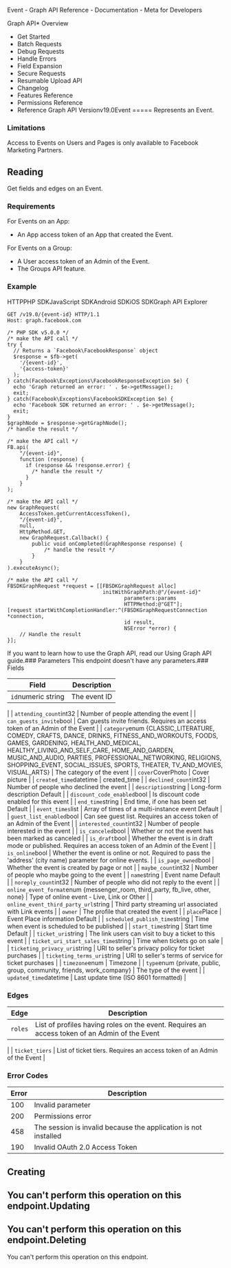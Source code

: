 Event - Graph API Reference - Documentation - Meta for Developers

Graph API* Overview
* Get Started
* Batch Requests
* Debug Requests
* Handle Errors
* Field Expansion
* Secure Requests
* Resumable Upload API
* Changelog
* Features Reference
* Permissions Reference
* Reference
Graph API Versionv19.0Event
=====
Represents an Event.

### Limitations

Access to Events on Users and Pages is only available to Facebook Marketing Partners.

Reading
-------
Get fields and edges on an Event.

### Requirements

For Events on an App:

* An App access token of an App that created the Event.

For Events on a Group:

* A User access token of an Admin of the Event.
* The Groups API feature.

### Example
HTTPPHP SDKJavaScript SDKAndroid SDKiOS SDKGraph API Explorer
```
GET /v19.0/{event-id} HTTP/1.1
Host: graph.facebook.com
```
```
/* PHP SDK v5.0.0 */
/* make the API call */
try {
  // Returns a `Facebook\FacebookResponse` object
  $response = $fb->get(
    '/{event-id}',
    '{access-token}'
  );
} catch(Facebook\Exceptions\FacebookResponseException $e) {
  echo 'Graph returned an error: ' . $e->getMessage();
  exit;
} catch(Facebook\Exceptions\FacebookSDKException $e) {
  echo 'Facebook SDK returned an error: ' . $e->getMessage();
  exit;
}
$graphNode = $response->getGraphNode();
/* handle the result */
```
```
/* make the API call */
FB.api(
    "/{event-id}",
    function (response) {
      if (response && !response.error) {
        /* handle the result */
      }
    }
);
```
```
/* make the API call */
new GraphRequest(
    AccessToken.getCurrentAccessToken(),
    "/{event-id}",
    null,
    HttpMethod.GET,
    new GraphRequest.Callback() {
        public void onCompleted(GraphResponse response) {
            /* handle the result */
        }
    }
).executeAsync();
```
```
/* make the API call */
FBSDKGraphRequest *request = [[FBSDKGraphRequest alloc]
                               initWithGraphPath:@"/{event-id}"
                                      parameters:params
                                      HTTPMethod:@"GET"];
[request startWithCompletionHandler:^(FBSDKGraphRequestConnection *connection,
                                      id result,
                                      NSError *error) {
    // Handle the result
}];
```
If you want to learn how to use the Graph API, read our Using Graph API guide.### Parameters
This endpoint doesn't have any parameters.### Fields

| Field | Description |
| --- | --- |
| `id`numeric string | The event ID
 |
| `attending_count`int32 | Number of people attending the event
 |
| `can_guests_invite`bool | Can guests invite friends. Requires an access token of an Admin of the Event
 |
| `category`enum {CLASSIC\_LITERATURE, COMEDY, CRAFTS, DANCE, DRINKS, FITNESS\_AND\_WORKOUTS, FOODS, GAMES, GARDENING, HEALTH\_AND\_MEDICAL, HEALTHY\_LIVING\_AND\_SELF\_CARE, HOME\_AND\_GARDEN, MUSIC\_AND\_AUDIO, PARTIES, PROFESSIONAL\_NETWORKING, RELIGIONS, SHOPPING\_EVENT, SOCIAL\_ISSUES, SPORTS, THEATER, TV\_AND\_MOVIES, VISUAL\_ARTS} | The category of the event
 |
| `cover`CoverPhoto | Cover picture
 |
| `created_time`datetime | created\_time
 |
| `declined_count`int32 | Number of people who declined the event
 |
| `description`string | Long-form description
Default |
| `discount_code_enabled`bool | Is discount code enabled for this event
 |
| `end_time`string | End time, if one has been set
Default |
| `event_times`list<ChildEvent> | Array of times of a multi-instance event
Default |
| `guest_list_enabled`bool | Can see guest list. Requires an access token of an Admin of the Event
 |
| `interested_count`int32 | Number of people interested in the event
 |
| `is_canceled`bool | Whether or not the event has been marked as canceled
 |
| `is_draft`bool | Whether the event is in draft mode or published. Requires an access token of an Admin of the Event
 |
| `is_online`bool | Whether the event is online or not. Required to pass the 'address' (city name) parameter for online events.
 |
| `is_page_owned`bool | Whether the event is created by page or not
 |
| `maybe_count`int32 | Number of people who maybe going to the event
 |
| `name`string | Event name
Default |
| `noreply_count`int32 | Number of people who did not reply to the event
 |
| `online_event_format`enum {messenger\_room, third\_party, fb\_live, other, none} | Type of online event - Live, Link or Other
 |
| `online_event_third_party_url`string | Third party streaming url associated with Link events
 |
| `owner` | The profile that created the event
 |
| `place`Place | Event Place information
Default |
| `scheduled_publish_time`string | Time when event is scheduled to be published
 |
| `start_time`string | Start time
Default |
| `ticket_uri`string | The link users can visit to buy a ticket to this event
 |
| `ticket_uri_start_sales_time`string | Time when tickets go on sale
 |
| `ticketing_privacy_uri`string | URI to seller's privacy policy for ticket purchases
 |
| `ticketing_terms_uri`string | URI to seller's terms of service for ticket purchases
 |
| `timezone`enum | Timezone
 |
| `type`enum {private, public, group, community, friends, work\_company} | The type of the event
 |
| `updated_time`datetime | Last update time (ISO 8601 formatted)
 |
### Edges

| Edge | Description |
| --- | --- |
| `roles` | List of profiles having roles on the event. Requires an access token of an Admin of the Event
 |
| `ticket_tiers` | List of ticket tiers. Requires an access token of an Admin of the Event
 |
### Error Codes

| Error | Description |
| --- | --- |
| 100 | Invalid parameter |
| 200 | Permissions error |
| 458 | The session is invalid because the application is not installed |
| 190 | Invalid OAuth 2.0 Access Token |
Creating
--------
You can't perform this operation on this endpoint.Updating
--------
You can't perform this operation on this endpoint.Deleting
--------
You can't perform this operation on this endpoint.